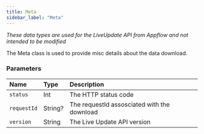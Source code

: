 ```yaml
---
title: Meta
sidebar_label: "Meta"
---
```


*These data types are used for the LiveUpdate API from Appflow and not intended to be modified*

The Meta class is used to provide misc details about the data download. 

### Parameters

Name | Type | Description
:------ | :------ | :------
`status` | Int | The HTTP status code
`requestId` | String? | The requestId assosciated with the download
`version` | String | The Live Update API version
